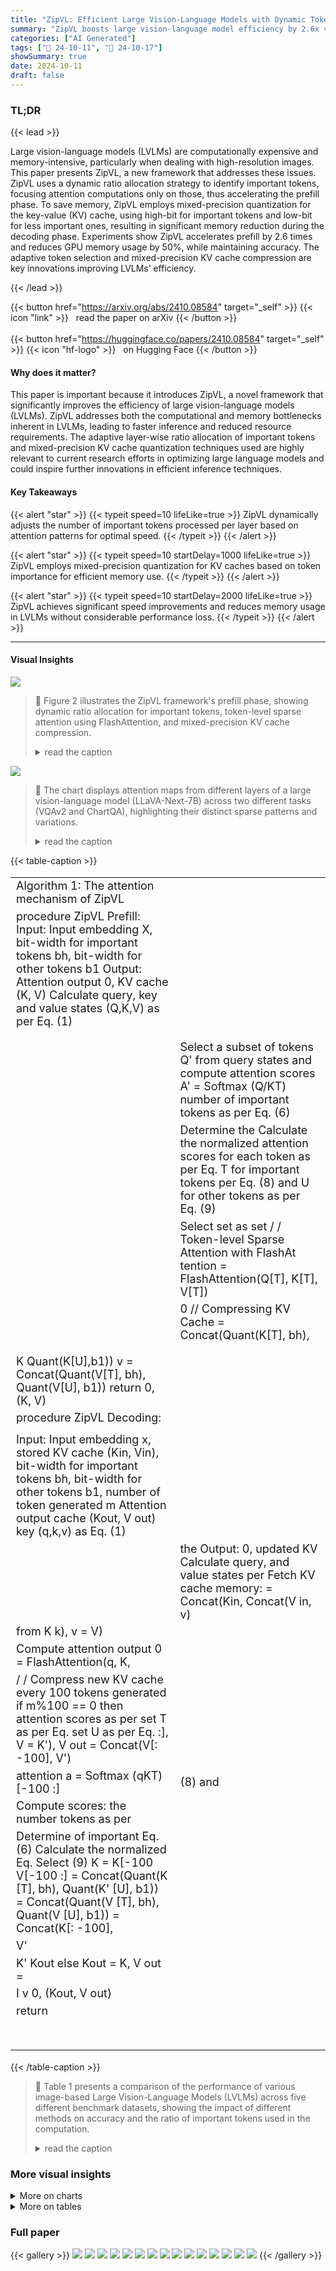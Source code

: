 ```yaml
---
title: "ZipVL: Efficient Large Vision-Language Models with Dynamic Token Sparsification and KV Cache Compression"
summary: "ZipVL boosts large vision-language model efficiency by 2.6x via dynamic token sparsfication and 50% memory reduction using KV cache compression, all while maintaining minimal accuracy loss."
categories: ["AI Generated"]
tags: ["🔖 24-10-11", "🤗 24-10-17"]
showSummary: true
date: 2024-10-11
draft: false
---
```


### TL;DR


{{< lead >}}

Large vision-language models (LVLMs) are computationally expensive and memory-intensive, particularly when dealing with high-resolution images.  This paper presents ZipVL, a new framework that addresses these issues. ZipVL uses a dynamic ratio allocation strategy to identify important tokens, focusing attention computations only on those, thus accelerating the prefill phase.  To save memory, ZipVL employs mixed-precision quantization for the key-value (KV) cache, using high-bit for important tokens and low-bit for less important ones, resulting in significant memory reduction during the decoding phase.  Experiments show ZipVL accelerates prefill by 2.6 times and reduces GPU memory usage by 50%, while maintaining accuracy. The adaptive token selection and mixed-precision KV cache compression are key innovations improving LVLMs’ efficiency.

{{< /lead >}}


{{< button href="https://arxiv.org/abs/2410.08584" target="_self" >}}
{{< icon "link" >}} &nbsp; read the paper on arXiv
{{< /button >}}
<br><br>
{{< button href="https://huggingface.co/papers/2410.08584" target="_self" >}}
{{< icon "hf-logo" >}} &nbsp; on Hugging Face
{{< /button >}}

#### Why does it matter?
This paper is important because it introduces ZipVL, a novel framework that significantly improves the efficiency of large vision-language models (LVLMs). ZipVL addresses both the computational and memory bottlenecks inherent in LVLMs, leading to faster inference and reduced resource requirements.  The adaptive layer-wise ratio allocation of important tokens and mixed-precision KV cache quantization techniques used are highly relevant to current research efforts in optimizing large language models and could inspire further innovations in efficient inference techniques.
#### Key Takeaways

{{< alert "star" >}}
{{< typeit speed=10 lifeLike=true >}} ZipVL dynamically adjusts the number of important tokens processed per layer based on attention patterns for optimal speed. {{< /typeit >}}
{{< /alert >}}

{{< alert "star" >}}
{{< typeit speed=10 startDelay=1000 lifeLike=true >}} ZipVL employs mixed-precision quantization for KV caches based on token importance for efficient memory use. {{< /typeit >}}
{{< /alert >}}

{{< alert "star" >}}
{{< typeit speed=10 startDelay=2000 lifeLike=true >}} ZipVL achieves significant speed improvements and reduces memory usage in LVLMs without considerable performance loss. {{< /typeit >}}
{{< /alert >}}

------
#### Visual Insights



![](figures/figures_3_0.png)

> 🔼 Figure 2 illustrates the ZipVL framework's prefill phase, showing dynamic ratio allocation for important tokens, token-level sparse attention using FlashAttention, and mixed-precision KV cache compression.
> <details>
> <summary>read the caption</summary>
> Figure 2: Overview of the proposed ZipVL framework during the prefill phase. Here, τ represents the threshold for retaining attention scores, n and p are the total number of tokens and the number of important tokens, respectively. After determining the ratio of important tokens and identifying them, we optimize the prefill phase by exclusively computing attention for important tokens. Additionally, we apply mixed-precision quantization to the KV cache, where the KV cache of less important tokens is quantized to a lower bit-width.
> </details>





![](charts/charts_2_0.png)

> 🔼 The chart displays attention maps from different layers of a large vision-language model (LLaVA-Next-7B) across two different tasks (VQAv2 and ChartQA), highlighting their distinct sparse patterns and variations.
> <details>
> <summary>read the caption</summary>
> Figure 1: The attention maps exhibit distinct sparse patterns across different layers (subfigures (a) and (b)) and vary significantly between tasks (subfigures (b) and (c)). Data was collected from the LLaVA-Next-7B model using input samples from the VQAv2 and ChartQA datasets.
> </details>





{{< table-caption >}}
<table id='0' style='font-size:18px'><tr><td>Algorithm 1: The attention mechanism of ZipVL</td><td></td></tr><tr><td>procedure ZipVL Prefill: Input: Input embedding X, bit-width for important tokens bh, bit-width for other tokens b1 Output: Attention output 0, KV cache (K, V) Calculate query, key and value states (Q,K,V) as per Eq. (1)</td><td></td></tr><tr><td></td><td></td></tr><tr><td></td><td></td></tr><tr><td></td><td>Select a subset of tokens Q' from query states and compute attention scores A' = Softmax (Q/KT) number of important tokens as per Eq. (6)</td></tr><tr><td></td><td>Determine the Calculate the normalized attention scores for each token as per Eq. T for important tokens per Eq. (8) and U for other tokens as per Eq. (9)</td></tr><tr><td></td><td>Select set as set / / Token-level Sparse Attention with FlashAt tention = FlashAttention(Q[T], K[T], V[T])</td></tr><tr><td></td><td>0 // Compressing KV Cache = Concat(Quant(K[T], bh),</td></tr><tr><td></td><td></td></tr><tr><td></td><td></td></tr><tr><td>K Quant(K[U],b1)) v = Concat(Quant(V[T], bh), Quant(V[U], b1)) return 0, (K, V)</td><td></td></tr><tr><td>procedure ZipVL Decoding:</td><td></td></tr><tr><td></td><td></td></tr><tr><td>Input: Input embedding x, stored KV cache (Kin, Vin), bit-width for important tokens bh, bit-width for other tokens b1, number of token generated m Attention output cache (Kout, V out) key (q,k,v) as Eq. (1)</td><td></td></tr><tr><td></td><td>the Output: 0, updated KV Calculate query, and value states per Fetch KV cache memory: = Concat(Kin, Concat(V in, v)</td></tr><tr><td>from K k), v = V)</td><td></td></tr><tr><td>Compute attention output 0 = FlashAttention(q, K,</td><td></td></tr><tr><td>/ / Compress new KV cache every 100 tokens generated if m%100 == 0 then attention scores as per set T as per Eq. set U as per Eq. :], V = K'), V out = Concat(V[: -100], V')</td><td></td></tr><tr><td>attention a = Softmax (qKT) [-100 :]</td><td>(8) and</td></tr><tr><td>Compute scores: the number tokens as per</td><td></td></tr><tr><td>Determine of important Eq. (6) Calculate the normalized Eq. Select (9) K = K[-100 V[-100 :] = Concat(Quant(K [T], bh), Quant(K' [U], b1)) = Concat(Quant(V [T], bh), Quant(V [U], b1)) = Concat(K[: -100],</td><td></td></tr><tr><td>V'</td><td></td></tr><tr><td>K' Kout else Kout = K, V out =</td><td></td></tr><tr><td>I v 0, (Kout, V out)</td><td></td></tr><tr><td>return</td><td></td></tr><tr><td></td><td></td></tr><tr><td></td><td></td></tr><tr><td></td><td></td></tr><tr><td></td><td></td></tr><tr><td></td><td></td></tr><tr><td></td><td></td></tr><tr><td></td><td></td></tr></table>{{< /table-caption >}}

> 🔼 Table 1 presents a comparison of the performance of various image-based Large Vision-Language Models (LVLMs) across five different benchmark datasets, showing the impact of different methods on accuracy and the ratio of important tokens used in the computation.
> <details>
> <summary>read the caption</summary>
> Table 1: Performance comparisons of image LVLMs on various benchmarks. Here, “Ratio
> </details>



### More visual insights



<details>
<summary>More on charts
</summary>


![](charts/charts_5_0.png "🔼 Figure 3: The ratio of important tokens distributed across layers. Data was collected from the LLaVA-Next-7B model using input samples from the VQAv2 and ChartQA datasets.")

> 🔼 The chart displays the varying ratios of important tokens across different layers for the VQAv2 and ChartQA datasets, comparing ZipVL's dynamic approach to FastV's fixed ratio.
> <details>
> <summary>read the caption</summary>
> Figure 3: The ratio of important tokens distributed across layers. Data was collected from the LLaVA-Next-7B model using input samples from the VQAv2 and ChartQA datasets.
> </details>


![](charts/charts_8_0.png "🔼 Figure 4: The ratio of important tokens across different methods on different tasks. The proposed ZipVL can adaptively determine this ratio based on the attention scores, assigning more ratio to important tokens on complex tasks.")

> 🔼 The chart displays the ratio of important tokens across different tasks and models, showing that ZipVL dynamically adjusts this ratio based on task complexity.
> <details>
> <summary>read the caption</summary>
> Figure 4: The ratio of important tokens across different methods on different tasks. The proposed ZipVL can adaptively determine this ratio based on the attention scores, assigning more ratio to important tokens on complex tasks.
> </details>


![](charts/charts_8_1.png "🔼 Figure 4: The ratio of important tokens across different methods on different tasks. The proposed ZipVL can adaptively determine this ratio based on the attention scores, assigning more ratio to important tokens on complex tasks.")

> 🔼 The chart shows the ratio of important tokens across different tasks for three methods: ZipVL-0.96, ZipVL-0.975, and FastV, demonstrating ZipVL's adaptive token ratio adjustment based on task complexity.
> <details>
> <summary>read the caption</summary>
> Figure 4: The ratio of important tokens across different methods on different tasks. The proposed ZipVL can adaptively determine this ratio based on the attention scores, assigning more ratio to important tokens on complex tasks.
> </details>


![](charts/charts_8_2.png "🔼 Figure 4: The ratio of important tokens across different methods on different tasks. The proposed ZipVL can adaptively determine this ratio based on the attention scores, assigning more ratio to important tokens on complex tasks.")

> 🔼 The chart shows the ratio of important tokens used by different methods (ZipVL with thresholds 0.96 and 0.975, and FastV) across five image comprehension tasks.
> <details>
> <summary>read the caption</summary>
> Figure 4: The ratio of important tokens across different methods on different tasks. The proposed ZipVL can adaptively determine this ratio based on the attention scores, assigning more ratio to important tokens on complex tasks.
> </details>


![](charts/charts_10_0.png "🔼 Figure 5: The effect of attention scores retention threshold τ on the ratio of important tokens and the model performance. Data was collected on GQA benchmark over LLaVA-v1.5-7B model.")

> 🔼 The chart shows the relationship between the attention retention threshold (τ) and both the ratio of important tokens and the model's accuracy on the GQA benchmark, revealing an optimal threshold around 0.97.
> <details>
> <summary>read the caption</summary>
> Figure 5: The effect of attention scores retention threshold τ on the ratio of important tokens and the model performance. Data was collected on GQA benchmark over LLaVA-v1.5-7B model.
> </details>


![](charts/charts_10_1.png "🔼 Figure 6: Comparisons of prefill phase latency and GPU memory across different sequence lengths. Data is collected from LongVA-7B model.")

> 🔼 The chart compares the prefill phase latency and GPU memory usage of FlashAttention, MInference, and the proposed ZipVL method across various sequence lengths.
> <details>
> <summary>read the caption</summary>
> Figure 6: Comparisons of prefill phase latency and GPU memory across different sequence lengths. Data is collected from LongVA-7B model.
> </details>


</details>



<details>
<summary>More on tables
</summary>


{{< table-caption >}}
<table id='2' style='font-size:18px'><tr><td>Model</td><td>Method</td><td>Ratio</td><td>VQAv2</td><td>ChartQA</td><td>TextVQA</td><td>GQA</td><td>MME</td></tr><tr><td rowspan="6">LLaVA-v1.5-7B</td><td>Full</td><td>100%</td><td>76.6</td><td>18.2</td><td>46.1</td><td>61.9</td><td>1507</td></tr><tr><td>FastV+</td><td>53.1%</td><td>75.8</td><td>17.7</td><td>45.5</td><td>60.2</td><td>1511</td></tr><tr><td>HiRED</td><td>20%</td><td>73.0</td><td>17.3</td><td>45.6</td><td>56.8</td><td>1368</td></tr><tr><td>HiRED</td><td>40%</td><td>75.5</td><td>17.6</td><td>45.6</td><td>59.5</td><td>1433</td></tr><tr><td>Ours (T=0.96)</td><td>44.1%</td><td>76.1</td><td>17.9</td><td>45.0</td><td>61.3</td><td>1515</td></tr><tr><td>Ours (�=0.975)</td><td>52.8%</td><td>76.4</td><td>18.0</td><td>45.7</td><td>61.7</td><td>1524</td></tr><tr><td rowspan="6">LLa VA-Next-7B</td><td>Full</td><td>100%</td><td>80.3</td><td>54.8</td><td>64.8</td><td>64.1</td><td>1519</td></tr><tr><td>FastV+</td><td>53.1%</td><td>79.5</td><td>51.2</td><td>63.7</td><td>63.7</td><td>1490</td></tr><tr><td>HiRED</td><td>20%</td><td>77.5</td><td>42.0</td><td>61.4</td><td>61.4</td><td>1483</td></tr><tr><td>HiRED</td><td>40%</td><td>78.8</td><td>46.5</td><td>61.8</td><td>59.4</td><td>1474</td></tr><tr><td>Ours (�=0.96)</td><td>40.4%</td><td>79.4</td><td>51.0</td><td>62.6</td><td>63.8</td><td>1489</td></tr><tr><td>Ours (�=0.975)</td><td>49.7%</td><td>79.8</td><td>52.4</td><td>63.9</td><td>64.1</td><td>1495</td></tr><tr><td rowspan="6">LLa VA-Next-13B</td><td>Full</td><td>100%</td><td>80.9</td><td>66.2</td><td>66.9</td><td>65.7</td><td>1570</td></tr><tr><td>FastV†</td><td>53.1%</td><td>76.8</td><td>51.6</td><td>59.7</td><td>62.9</td><td>1555</td></tr><tr><td>HiRED</td><td>20%</td><td>77.9</td><td>48.9</td><td>63.6</td><td>63.1</td><td>1545</td></tr><tr><td>HiRED</td><td>40%</td><td>79.3</td><td>53.7</td><td>65.2</td><td>64.1</td><td>1570</td></tr><tr><td>Ours (T=0.96)</td><td>30.6%</td><td>79.7</td><td>56.2</td><td>63.8</td><td>64.4</td><td>1549</td></tr><tr><td>Ours (T=0.975)</td><td>36.7%</td><td>80.3</td><td>58.2</td><td>65.0</td><td>65.0</td><td>1551</td></tr></table>{{< /table-caption >}}
> 🔼 {{ table.description }}
> <details>
> <summary>read the caption</summary>
> {{ table.caption }}
> </details>


> Table 1 compares the performance of different image LVLMs on various benchmark datasets using different methods with varying ratios of important tokens.


{{< table-caption >}}
<table id='1' style='font-size:18px'><tr><td>Model</td><td>Frames</td><td>Method</td><td>Attn FLOPs Reduction</td><td>Short</td><td>Medium</td><td>Long</td><td>Overall</td></tr><tr><td rowspan="10">Long VA-7B</td><td rowspan="5">64</td><td>Full</td><td>0%</td><td>61.4</td><td>50.9</td><td>45.0</td><td>52.4</td></tr><tr><td>QK-sparse</td><td>47.0%</td><td>60.9</td><td>51.4</td><td>45.1</td><td>52.4</td></tr><tr><td>MInference</td><td>54.2%</td><td>60.7</td><td>51.2</td><td>44.6</td><td>52.1</td></tr><tr><td>FastV+</td><td>71.7%</td><td>61.0</td><td>50.6</td><td>45.0</td><td>52.2</td></tr><tr><td>Ours(T=0.975)</td><td>77.0%</td><td>61.1</td><td>51.6</td><td>45.0</td><td>52.5</td></tr><tr><td rowspan="5">128</td><td>Full</td><td>0%</td><td>61.1</td><td>50.4</td><td>46.2</td><td>52.6</td></tr><tr><td>QK-sparse</td><td>46.9%</td><td>61.3</td><td>49.7</td><td>46.3</td><td>52.4</td></tr><tr><td>MInference</td><td>77.1%</td><td>61.0</td><td>50.5</td><td>45.3</td><td>52.3</td></tr><tr><td>FastV+</td><td>71.7%</td><td>60.2</td><td>50.2</td><td>46.2</td><td>52.2</td></tr><tr><td>Ours(T=0.975)</td><td>82.3%</td><td>60.7</td><td>51.3</td><td>45.2</td><td>52.4</td></tr></table>{{< /table-caption >}}
> 🔼 {{ table.description }}
> <details>
> <summary>read the caption</summary>
> {{ table.caption }}
> </details>


> Table 2 compares the performance of different methods on the Video-MME benchmark, showing the reduction in FLOPs of attention mechanisms and overall accuracy for different video lengths.


{{< table-caption >}}
<table id='7' style='font-size:20px'><tr><td colspan="4">Sparse Attention</td></tr><tr><td>Method</td><td>Ratio (%)</td><td>Attn FLOPs Reduction (%)</td><td>Video-MME (%)</td></tr><tr><td>LongVA-7B</td><td>100</td><td>0</td><td>52.6</td></tr><tr><td>Fixed</td><td>42.1</td><td>82.3</td><td>51.1</td></tr><tr><td>Ours</td><td>42.1</td><td>82.3</td><td>52.4</td></tr><tr><td colspan="4">KV Cache Compression</td></tr><tr><td>Method</td><td>Ratio (%)</td><td>Compression Ratio</td><td>GSM8k Acc. (%)</td></tr><tr><td>LLaMA3-8B</td><td>100</td><td>1x</td><td>55.88</td></tr><tr><td>Fixed (He et al., 2024b)</td><td>70.0</td><td>4.69x</td><td>53.75</td></tr><tr><td>Ours</td><td>28.6</td><td>6.18x</td><td>54.06</td></tr></table>{{< /table-caption >}}
> 🔼 {{ table.description }}
> <details>
> <summary>read the caption</summary>
> {{ table.caption }}
> </details>


> Table 1 compares the performance of different image LVLMs on various benchmarks using different methods with varying ratios of important tokens.


</details>


### Full paper

{{< gallery >}}
<img src="paper_images/1.png" class="grid-w50 md:grid-w33 xl:grid-w25" />
<img src="paper_images/2.png" class="grid-w50 md:grid-w33 xl:grid-w25" />
<img src="paper_images/3.png" class="grid-w50 md:grid-w33 xl:grid-w25" />
<img src="paper_images/4.png" class="grid-w50 md:grid-w33 xl:grid-w25" />
<img src="paper_images/5.png" class="grid-w50 md:grid-w33 xl:grid-w25" />
<img src="paper_images/6.png" class="grid-w50 md:grid-w33 xl:grid-w25" />
<img src="paper_images/7.png" class="grid-w50 md:grid-w33 xl:grid-w25" />
<img src="paper_images/8.png" class="grid-w50 md:grid-w33 xl:grid-w25" />
<img src="paper_images/9.png" class="grid-w50 md:grid-w33 xl:grid-w25" />
<img src="paper_images/10.png" class="grid-w50 md:grid-w33 xl:grid-w25" />
<img src="paper_images/11.png" class="grid-w50 md:grid-w33 xl:grid-w25" />
<img src="paper_images/12.png" class="grid-w50 md:grid-w33 xl:grid-w25" />
<img src="paper_images/13.png" class="grid-w50 md:grid-w33 xl:grid-w25" />
<img src="paper_images/14.png" class="grid-w50 md:grid-w33 xl:grid-w25" />
<img src="paper_images/15.png" class="grid-w50 md:grid-w33 xl:grid-w25" />
{{< /gallery >}}
